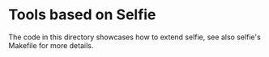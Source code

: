 # Tools based on Selfie

The code in this directory showcases how to extend selfie, see also selfie's Makefile for more details.